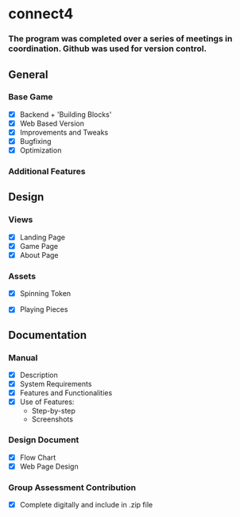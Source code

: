 # connect4

### The program was completed over a series of meetings in coordination. Github was used for version control.

## General

### Base Game
- [x] Backend + 'Building Blocks'
- [x] Web Based Version
- [x] Improvements and Tweaks
- [x] Bugfixing
- [x] Optimization

### Additional Features

## Design

### Views
- [x] Landing Page
- [x] Game Page
- [x] About Page

### Assets
- [x] Spinning Token
- [x] Playing Pieces


## Documentation

### Manual
- [x] Description
- [x] System Requirements
- [x] Features and Functionalities
- [x] Use of Features:
	- Step-by-step
	- Screenshots
	

### Design Document
- [x] Flow Chart
- [x] Web Page Design

### Group Assessment Contribution
- [x] Complete digitally and include in .zip file
